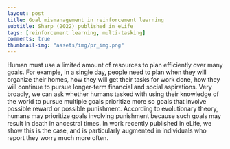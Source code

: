 ```yaml
---
layout: post
title: Goal mismanagement in reinforcement learning
subtitle: Sharp (2022) published in eLife
tags: [reinforcement learning, multi-tasking]
comments: true
thumbnail-img: "assets/img/pr_img.png"
---
```


Human must use a limited amount of resources to plan efficiently over many goals. For example, in a single day, people need to plan when they will organize their homes, how they will get their tasks for work done, how they will continue to pursue longer-term financial and social aspirations. Very broadly, we can ask whether humans tasked with using their knowledge of the world to pursue multiple goals prioritize more so goals that involve possible reward or possible punishment. According to evolutionary theory, humans may prioritize goals involving punishment because such goals may result in death in ancestral times. In work recently published in eLife, we show this is the case, and is particularly augmented in individuals who report they worry much more often. 